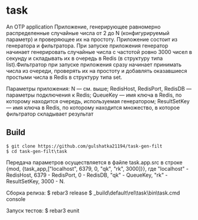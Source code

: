 task
=====

An OTP application
 Приложение,  генерирующее  равномерно  распределенные случайные  числа  от  2  до  N  (конфигурируемый  параметр)  и  проверяющее  их  на простоту. Приложение  состоит из  генератора  и  фильтратора.  При  запуске  приложения  генератор  начинает  генерировать  случайные  числа  с частотой  ровно  3000  чисел  в  секунду  и  складывать  их  в  очередь  в  Redis  (в структуру типа list).Фильтратор при запуске приложения сразу начинает принимать числа из очереди, проверять  их  на  простоту  и  добавлять  оказавшиеся  простыми  числа  в  Redis  в структуру типа set. 

 Параметры приложения: 
 N — см. выше; 
 RedisHost, RedisPort, RedisDB — параметры подключения к Redis; 
 QueueKey — имя ключа в Redis, по которому находится очередь, используемая генератором;
 ResultSetKey — имя ключа в Redis, по которому находится множество, в которое фильтратор складывает результат

Build
-----

	$ git clone https://github.com/gulshatka21194/task-gen-filt
    $ cd task-gen-filt\task

Передача параметров осуществляется в файле task.app.src в строке
	{mod, {task_app,["localhost", 6379, 0, "qk", "rk", 3000]}}, где
	"localhost" - RedisHost,
	6379 - RedisPort,
	0 - RedisDB,
	"qk" - QueueKey,
	"rk" - ResultSetKey,
	3000 - N.

Сборка релиза:
    $ rebar3 release
    $ _build\default\rel\task\bin\task.cmd console

Запуск тестов:
    $ rebar3 eunit
